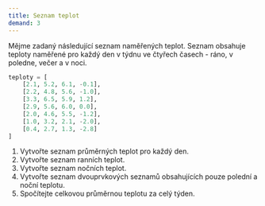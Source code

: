 ```yaml
---
title: Seznam teplot
demand: 3
---
```


Mějme zadaný následující seznam naměřených teplot. Seznam obsahuje teploty
naměřené pro každý den v týdnu ve čtyřech časech - ráno, v poledne, večer a v
noci.

```py
teploty = [
    [2.1, 5.2, 6.1, -0.1],
    [2.2, 4.8, 5.6, -1.0],
    [3.3, 6.5, 5.9, 1.2],
    [2.9, 5.6, 6.0, 0.0],
    [2.0, 4.6, 5.5, -1.2],
    [1.0, 3.2, 2.1, -2.0],
    [0.4, 2.7, 1.3, -2.8]
]
```

1. Vytvořte seznam průměrných teplot pro každý den.
1. Vytvořte seznam ranních teplot.
1. Vytvořte seznam nočních teplot.
1. Vytvořte seznam dvouprvkových seznamů obsahujících pouze polední a noční teplotu.
1. Spočítejte celkovou průměrnou teplotu za celý týden.
